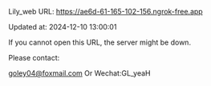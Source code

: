 Lily_web URL: https://ae6d-61-165-102-156.ngrok-free.app

Updated at: 2024-12-10 13:00:01

If you cannot open this URL, the server might be down.

Please contact: 

goley04@foxmail.com Or Wechat:GL_yeaH